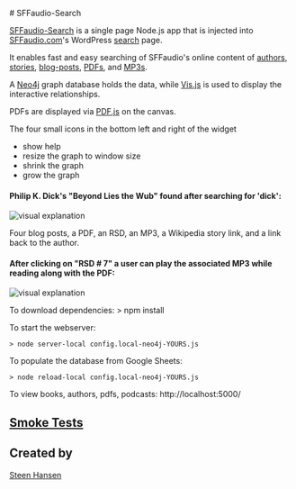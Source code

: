 ﻿﻿# SFFaudio-Search[SFFaudio-Search](https://sffaudio-search.herokuapp.com/) is a single page Node.js app that is injected into [SFFaudio.com](https://www.sffaudio.com/)'s WordPress [search](https://www.sffaudio.com/search/) page.It enables fast and easy searching of SFFaudio's online content of [authors](https://www.sffaudio.com/search/?author=larry-niven),[stories](https://www.sffaudio.com/search/?book=beyond-lies-the-wub&author=philip-k-dick),[blog-posts](https://www.sffaudio.com/search/?book=beyond-lies-the-wub&author=philip-k-dick&view=post_book&choice=4), [PDFs](https://www.sffaudio.com/search/?book=beyond-lies-the-wub&author=philip-k-dick&view=pdf&choice=1), and [MP3s](https://www.sffaudio.com/search/?book=beyond-lies-the-wub&author=philip-k-dick&view=rsd&choice=1).A [Neo4j](https://neo4j.com/) graph database holds the data, while [Vis.js](http://visjs.org/) is used to display the interactive relationships.PDFs are displayed via [PDF.js](https://github.com/mozilla/pdf.js) on the canvas. The four small icons in the bottom left and right of the widget   - show help  - resize the graph to window size  - shrink the graph  - grow the graph#### Philip K. Dick's "Beyond Lies the Wub" found after searching for 'dick':![visual explanation](https://github.com/steenhansen/sffaudio-search/blob/master/beyond-the-wub-book.png)Four blog posts, a PDF, an RSD, an MP3, a Wikipedia story link, and a link back to the author.#### After clicking on "RSD # 7" a user can play the associated MP3 while reading along with the PDF:![visual explanation](https://github.com/steenhansen/sffaudio-search/blob/master/beyond-the-wub-rsd.png)To download dependencies:    > npm install To start the webserver:        > node server-local config.local-neo4j-YOURS.jsTo populate the database from Google Sheets:    > node reload-local config.local-neo4j-YOURS.js To view books, authors, pdfs, podcasts:    http://localhost:5000/## [Smoke Tests](/readme-smoke-tests.md)## Created by[Steen Hansen](https://github.com/steenhansen)